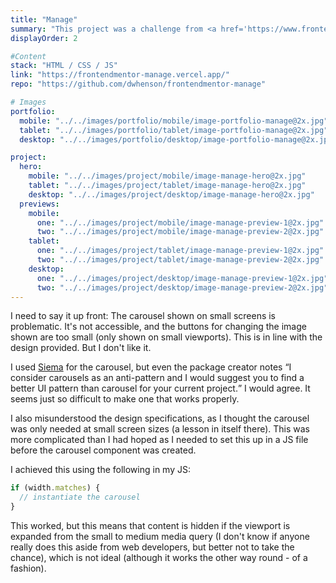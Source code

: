 ```yaml
---
title: "Manage"
summary: "This project was a challenge from <a href='https://www.frontendmentor.io'>Frontend Mentor</a>. The specifications required me to build a fully responsive landing page to the designs provided. I used semantic HTML, CSS for layout (CUBE CSS),  with JavaScript for form validation and <a href='https://github.com/pawelgrzybek/siema'>Siema</a> for the carousel."
displayOrder: 2

#Content
stack: "HTML / CSS / JS"
link: "https://frontendmentor-manage.vercel.app/"
repo: "https://github.com/dwhenson/frontendmentor-manage"

# Images
portfolio:
  mobile: "../../images/portfolio/mobile/image-portfolio-manage@2x.jpg"
  tablet: "../../images/portfolio/tablet/image-portfolio-manage@2x.jpg"
  desktop: "../../images/portfolio/desktop/image-portfolio-manage@2x.jpg"

project:
  hero:
    mobile: "../../images/project/mobile/image-manage-hero@2x.jpg"
    tablet: "../../images/project/tablet/image-manage-hero@2x.jpg"
    desktop: "../../images/project/desktop/image-manage-hero@2x.jpg"
  previews:
    mobile:
      one: "../../images/project/mobile/image-manage-preview-1@2x.jpg"
      two: "../../images/project/mobile/image-manage-preview-2@2x.jpg"
    tablet:
      one: "../../images/project/tablet/image-manage-preview-1@2x.jpg"
      two: "../../images/project/tablet/image-manage-preview-2@2x.jpg"
    desktop:
      one: "../../images/project/desktop/image-manage-preview-1@2x.jpg"
      two: "../../images/project/desktop/image-manage-preview-2@2x.jpg"
---
```


I need to say it up front: The carousel shown on small screens is problematic. It's not accessible, and the buttons for changing the image shown are too small (only shown on small viewports). This is in line with the design provided. But I don't like it.

I used <a href='https://github.com/pawelgrzybek/siema'>Siema</a> for the carousel, but even the package creator notes <q>I consider carousels as an anti-pattern and I would suggest you to find a better UI pattern than carousel for your current project.</q> I would agree. It seems just so difficult to make one that works properly.

I also misunderstood the design specifications, as I thought the carousel was only needed at small screen sizes (a lesson in itself there). This was more complicated than I had hoped as I needed to set this up in a JS file before the carousel component was created.

I achieved this using the following in my JS:

```js
if (width.matches) {
  // instantiate the carousel
}
```

This worked, but this means that content is hidden if the viewport is expanded from the small to medium media query (I don't know if anyone really does this aside from web developers, but better not to take the chance), which is not ideal (although it works the other way round - of a fashion).
